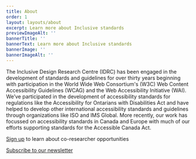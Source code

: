 ```yaml
---
title: About
order: 1
layout: layouts/about
excerpt: Learn more about Inclusive standards
previewImageAlt: ''
bannerTitle: ''
bannerText: Learn more about Inclusive standards
bannerImage: ''
bannerImageAlt: ''
---
```

The Inclusive Design Research Centre (IDRC) has been engaged in the development of standards and guidelines for over thirty years beginning with participation in the World Wide Web Consortium's (W3C) Web Content Accessibility Guidelines (WCAG) and the Web Accessibility Initiative (WAI). We’ve participated in the development of accessibility standards for regulations like the Accessibility for Ontarians with Disabilities Act and have helped to develop other international accessibility standards and guidelines through organizations like ISO and IMS Global. More recently, our work has focussed on accessibility standards in Canada and Europe with much of our efforts supporting standards for the Accessible Canada Act.

[Sign up](https://forms.office.com/pages/responsepage.aspx?id=0WnkBiotj0aum33wlo62199fYthCJCZAjMYVyFj1V1dUNjdNSFRTTkVXTVNNOEM0RVZHOVlBNEJVMiQlQCN0PWcu&route=shorturl) to learn about co-researcher opportunities

[Subscribe to our newsletter](http://eepurl.com/hBMRev)
